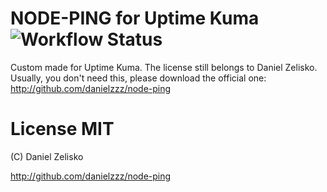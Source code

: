 # NODE-PING for Uptime Kuma ![Workflow Status](https://github.com/louislam/node-ping/actions/workflows/build-test-coverage.yml/badge.svg)

Custom made for Uptime Kuma. The license still belongs to Daniel Zelisko. Usually, you don't need this, please download the official one: http://github.com/danielzzz/node-ping

# License MIT

(C) Daniel Zelisko

http://github.com/danielzzz/node-ping
